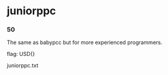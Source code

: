 # juniorppc
### 50
The same as babypcc but for more experienced programmers.

flag: USD{<result>}

juniorppc.txt

